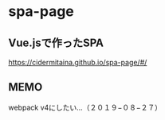 # spa-page

## Vue.jsで作ったSPA

https://cidermitaina.github.io/spa-page/#/

## MEMO
webpack v4にしたい...（２０１９−０８−２７）
